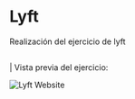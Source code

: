 # Lyft


Realización del ejercicio de lyft

## 

## 

|
Vista previa del ejercicio:

![Lyft Website](docs/fullpage.png)
